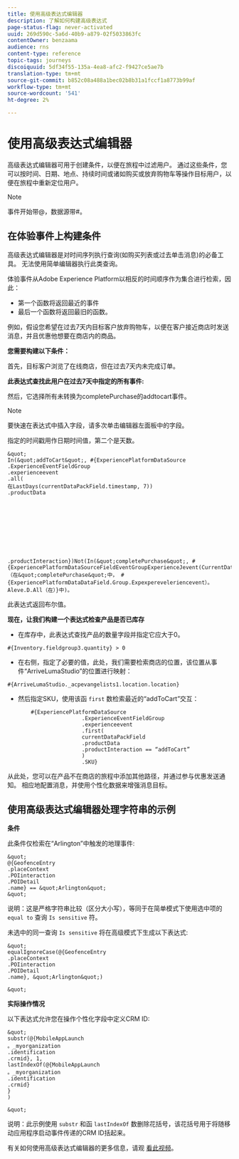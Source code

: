```yaml
---
title: 使用高级表达式编辑器
description: 了解如何构建高级表达式
page-status-flag: never-activated
uuid: 269d590c-5a6d-40b9-a879-02f5033863fc
contentOwner: benzaama
audience: rns
content-type: reference
topic-tags: journeys
discoiquuid: 5df34f55-135a-4ea8-afc2-f9427ce5ae7b
translation-type: tm+mt
source-git-commit: b852c08a488a1bec02b8b31a1fccf1a8773b99af
workflow-type: tm+mt
source-wordcount: '541'
ht-degree: 2%

---
```



# 使用高级表达式编辑器

高级表达式编辑器可用于创建条件，以便在旅程中过滤用户。 通过这些条件，您可以按时间、日期、地点、持续时间或诸如购买或放弃购物车等操作目标用户，以便在旅程中重新定位用户。

>[!NOTE]
>
>事件开始带@，数据源带#。

## 在体验事件上构建条件

高级表达式编辑器是对时间序列执行查询(如购买列表或过去单击消息)的必备工具。 无法使用简单编辑器执行此类查询。

体验事件从Adobe Experience Platform以相反的时间顺序作为集合进行检索，因此：

* 第一个函数将返回最近的事件
* 最后一个函数将返回最旧的函数。

例如，假设您希望在过去7天内目标客户放弃购物车，以便在客户接近商店时发送消息，并且优惠他想要在商店内的商品。

**您需要构建以下条件：**

首先，目标客户浏览了在线商店，但在过去7天内未完成订单。

<!--**This expression looks for a specified value in a string value:**

`In (“addToCart”, #{field reference from experience event})`-->

**此表达式查找此用户在过去7天中指定的所有事件:**

然后，它选择所有未转换为completePurchase的addtocart事件。

>[!NOTE]
>
>要快速在表达式中插入字段，请多次单击编辑器左面板中的字段。

指定的时间戳用作日期时间值，第二个是天数。

    &quot;
    In(&quot;addToCart&quot;, #{ExperiencePlatformDataSource
    .ExperienceEventFieldGroup
    .experienceevent
    .all(
    在LastDays(currentDataPackField.timestamp, 7))
    .productData
    
    
    
    
    
    
    
    
    
    
    .productInteraction})Not(In(&quot;completePurchase&quot;, #{ExperiencePlatformDataSourceFieldEventGroupExperienceJevent(CurrentDataPackField.7)ExperienceEventAll（在&quot;completePurchase&quot;中， #{ExperiencePlatformDataDataField.Group.Expexpereveleriencevent）。Aleve.D.All（在）}中)。

此表达式返回布尔值。

**现在，让我们构建一个表达式检查产品是否已库存**

* 在库存中，此表达式查找产品的数量字段并指定它应大于0。

`#{Inventory.fieldgroup3.quantity} > 0`

* 在右侧，指定了必要的值，此处，我们需要检索商店的位置，该位置从事件“ArriveLumaStudio”的位置进行映射：

`#{ArriveLumaStudio._acpevangelists1.location.location}`

* 然后指定SKU，使用该函 `first` 数检索最近的“addToCart”交互：

   ```
       #{ExperiencePlatformDataSource
                       .ExperienceEventFieldGroup
                       .experienceevent
                       .first(
                       currentDataPackField
                       .productData
                       .productInteraction == “addToCart”
                       )
                       .SKU}
   ```

从此处，您可以在产品不在商店的旅程中添加其他路径，并通过参与优惠发送通知。 相应地配置消息，并使用个性化数据来增强消息目标。

## 使用高级表达式编辑器处理字符串的示例

**条件**

此条件仅检索在“Arlington”中触发的地理事件:

    &quot;
    @{GeofenceEntry
    .placeContext
    .POIinteraction
    .POIDetail
    .name} == &quot;Arlington&quot;
    &quot;

说明：这是严格字符串比较（区分大小写），等同于在简单模式下使用选中项的 `equal to` 查询 `Is sensitive` 符。

未选中的同一查询 `Is sensitive` 将在高级模式下生成以下表达式:

    &quot;
    equalIgnoreCase(@{GeofenceEntry
    .placeContext
    .POIinteraction
    .POIDetail
    .name}, &quot;Arlington&quot;)
    
    &quot;

**实际操作情况**

以下表达式允许您在操作个性化字段中定义CRM ID:

    &quot;
    substr(@{MobileAppLaunch
    。_myorganization
    .identification
    .crmid}, 1,
    lastIndexOf(@{MobileAppLaunch
    。_myorganization
    .identification
    .crmid}
    }
    )
    
    &quot;

说明：此示例使用 `substr` 和函 `lastIndexOf` 数删除花括号，该花括号用于将随移动应用程序启动事件传递的CRM ID括起来。

有关如何使用高级表达式编辑器的更多信息，请观 [看此视频](https://docs.adobe.com/content/help/en/platform-learn/tutorials/journey-orchestration/create-a-journey.html)。
